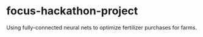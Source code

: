 # focus-hackathon-project
Using fully-connected neural nets to optimize fertilizer purchases for farms. 
